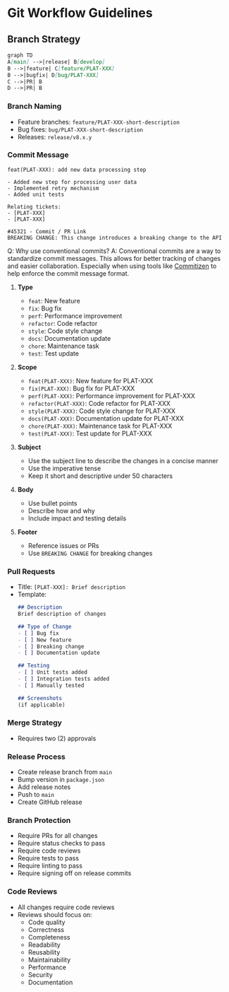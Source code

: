 # Git Workflow Guidelines

## Branch Strategy 
```mermaid:docs/guidelines/code-style.md
graph TD
A[main] -->|release| B[develop]
B -->|feature| C[feature/PLAT-XXX]
B -->|bugfix| D[bug/PLAT-XXX]
C -->|PR| B
D -->|PR| B
```

### Branch Naming
- Feature branches: `feature/PLAT-XXX-short-description`
- Bug fixes: `bug/PLAT-XXX-short-description`
- Releases: `release/v8.x.y`

### Commit Message
```
feat(PLAT-XXX): add new data processing step

- Added new step for processing user data
- Implemented retry mechanism
- Added unit tests

Relating tickets:
- [PLAT-XXX]
- [PLAT-XXX]

#45321 - Commit / PR Link
BREAKING CHANGE: This change introduces a breaking change to the API
```

Q: Why use conventional commits? 
A: Conventional commits are a way to standardize commit messages. This allows for better tracking of changes and easier collaboration. Especially when using tools like [Commitizen](https://commitizen.github.io/cz-cli/) to help enforce the commit message format.

1. **Type**
   - `feat`: New feature
   - `fix`: Bug fix
   - `perf`: Performance improvement
   - `refactor`: Code refactor
   - `style`: Code style change
   - `docs`: Documentation update
   - `chore`: Maintenance task
   - `test`: Test update

2. **Scope**
   - `feat(PLAT-XXX)`: New feature for PLAT-XXX
   - `fix(PLAT-XXX)`: Bug fix for PLAT-XXX
   - `perf(PLAT-XXX)`: Performance improvement for PLAT-XXX
   - `refactor(PLAT-XXX)`: Code refactor for PLAT-XXX
   - `style(PLAT-XXX)`: Code style change for PLAT-XXX
   - `docs(PLAT-XXX)`: Documentation update for PLAT-XXX
   - `chore(PLAT-XXX)`: Maintenance task for PLAT-XXX
   - `test(PLAT-XXX)`: Test update for PLAT-XXX

3. **Subject**
   - Use the subject line to describe the changes in a concise manner
   - Use the imperative tense
   - Keep it short and descriptive under 50 characters

4. **Body**
   - Use bullet points
   - Describe how and why
   - Include impact and testing details

5. **Footer**
   - Reference issues or PRs
   - Use `BREAKING CHANGE` for breaking changes

### Pull Requests
- Title: `[PLAT-XXX]: Brief description`
- Template:
  ```markdown
  ## Description
  Brief description of changes

  ## Type of Change
  - [ ] Bug fix
  - [ ] New feature
  - [ ] Breaking change
  - [ ] Documentation update

  ## Testing
  - [ ] Unit tests added
  - [ ] Integration tests added
  - [ ] Manually tested

  ## Screenshots
  (if applicable)
  ```

### Merge Strategy
- Requires two (2) approvals

### Release Process
- Create release branch from `main`
- Bump version in `package.json`
- Add release notes
- Push to `main`
- Create GitHub release

### Branch Protection
- Require PRs for all changes
- Require status checks to pass
- Require code reviews
- Require tests to pass
- Require linting to pass
- Require signing off on release commits

### Code Reviews
- All changes require code reviews
- Reviews should focus on:
  - Code quality
  - Correctness
  - Completeness
  - Readability
  - Reusability
  - Maintainability
  - Performance
  - Security
  - Documentation